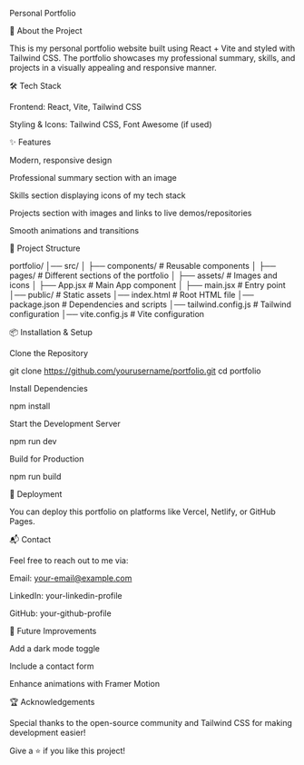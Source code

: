 Personal Portfolio

🚀 About the Project

This is my personal portfolio website built using React + Vite and styled with Tailwind CSS. The portfolio showcases my professional summary, skills, and projects in a visually appealing and responsive manner.

🛠️ Tech Stack

Frontend: React, Vite, Tailwind CSS

Styling & Icons: Tailwind CSS, Font Awesome (if used)

✨ Features

Modern, responsive design

Professional summary section with an image

Skills section displaying icons of my tech stack

Projects section with images and links to live demos/repositories

Smooth animations and transitions

📂 Project Structure

portfolio/
│── src/
│   ├── components/   # Reusable components
│   ├── pages/        # Different sections of the portfolio
│   ├── assets/       # Images and icons
│   ├── App.jsx       # Main App component
│   ├── main.jsx      # Entry point
│── public/           # Static assets
│── index.html        # Root HTML file
│── package.json      # Dependencies and scripts
│── tailwind.config.js # Tailwind configuration
│── vite.config.js     # Vite configuration

📦 Installation & Setup

Clone the Repository

git clone https://github.com/yourusername/portfolio.git
cd portfolio

Install Dependencies

npm install

Start the Development Server

npm run dev

Build for Production

npm run build

🚀 Deployment

You can deploy this portfolio on platforms like Vercel, Netlify, or GitHub Pages.

📬 Contact

Feel free to reach out to me via:

Email: your-email@example.com

LinkedIn: your-linkedin-profile

GitHub: your-github-profile

🎯 Future Improvements

Add a dark mode toggle

Include a contact form

Enhance animations with Framer Motion

🏆 Acknowledgements

Special thanks to the open-source community and Tailwind CSS for making development easier!

Give a ⭐ if you like this project!

